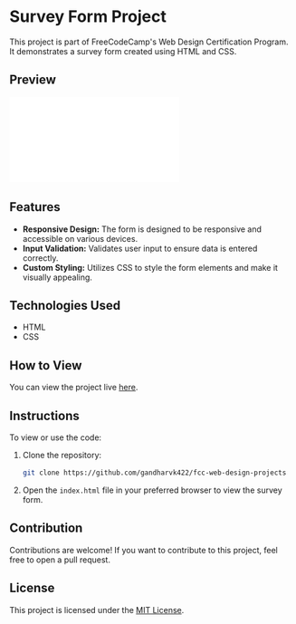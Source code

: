 # Survey Form Project

This project is part of FreeCodeCamp's Web Design Certification Program. It demonstrates a survey form created using HTML and CSS.

## Preview

![Survey Form Preview](Survey%20Form.pdf)

## Features

- **Responsive Design:** The form is designed to be responsive and accessible on various devices.
- **Input Validation:** Validates user input to ensure data is entered correctly.
- **Custom Styling:** Utilizes CSS to style the form elements and make it visually appealing.

## Technologies Used

- HTML
- CSS

## How to View

You can view the project live [here](https://www.freecodecamp.org/learn/2022/responsive-web-design/build-a-survey-form-project/build-a-survey-form).

## Instructions

To view or use the code:

1. Clone the repository:
   ```bash
   git clone https://github.com/gandharvk422/fcc-web-design-projects
   ```

2. Open the `index.html` file in your preferred browser to view the survey form.

## Contribution

Contributions are welcome! If you want to contribute to this project, feel free to open a pull request.

## License

This project is licensed under the [MIT License](LICENSE).
